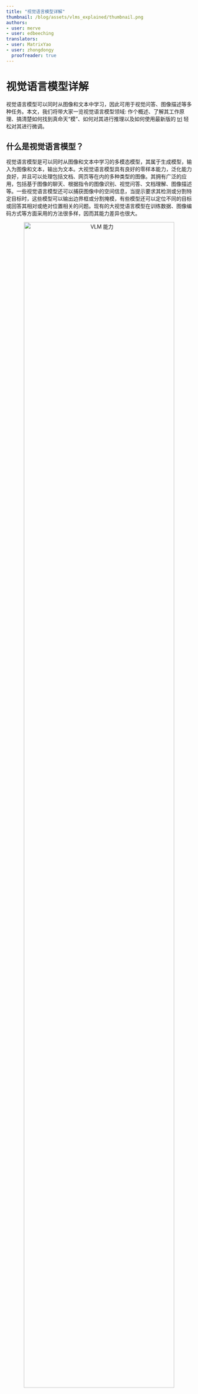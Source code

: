 ```yaml
---
title: "视觉语言模型详解" 
thumbnail: /blog/assets/vlms_explained/thumbnail.png
authors:
- user: merve
- user: edbeeching
translators:
- user: MatrixYao
- user: zhongdongy
  proofreader: true
---
```


# 视觉语言模型详解

视觉语言模型可以同时从图像和文本中学习，因此可用于视觉问答、图像描述等多种任务。本文，我们将带大家一览视觉语言模型领域: 作个概述、了解其工作原理、搞清楚如何找到真命天“模”、如何对其进行推理以及如何使用最新版的 [trl](https://github.com/huggingface/trl) 轻松对其进行微调。

## 什么是视觉语言模型？

视觉语言模型是可以同时从图像和文本中学习的多模态模型，其属于生成模型，输入为图像和文本，输出为文本。大视觉语言模型具有良好的零样本能力，泛化能力良好，并且可以处理包括文档、网页等在内的多种类型的图像。其拥有广泛的应用，包括基于图像的聊天、根据指令的图像识别、视觉问答、文档理解、图像描述等。一些视觉语言模型还可以捕获图像中的空间信息，当提示要求其检测或分割特定目标时，这些模型可以输出边界框或分割掩模，有些模型还可以定位不同的目标或回答其相对或绝对位置相关的问题。现有的大视觉语言模型在训练数据、图像编码方式等方面采用的方法很多样，因而其能力差异也很大。

<p align="center">
 <img src="https://huggingface.co/datasets/huggingface/documentation-images/resolve/main/blog/vlm/visual.jpg" alt="VLM 能力 " style="width: 90%; height: auto;"><br>
</p>

## 开源视觉语言模型概述

Hugging Face Hub 上有很多开放视觉语言模型，下表列出了其中一些佼佼者。

- 其中有基础模型，也有可用于对话场景的针对聊天微调的模型。
- 其中一些模型具有“接地 (grounding)”功能，因此能够减少模型幻觉。
- 除非另有说明，所有模型的训练语言皆为英语。

| 模型                  | 可否商用 | 模型尺寸 | 图像分辨率 | 其它能力               |
|------------------------|--------------------|------------|------------------|---------------------------------------|
| [LLaVA 1.6 (Hermes 34B)](https://huggingface.co/llava-hf/llava-v1.6-34b-hf) | ✅                  | 34B        | 672x672          |                                       |
| [deepseek-vl-7b-base](https://huggingface.co/deepseek-ai/deepseek-vl-7b-base)    | ✅                  | 7B         | 384x384          |                                       |
| [DeepSeek-VL-Chat](https://huggingface.co/deepseek-ai/deepseek-vl-7b-chat)       | ✅                  | 7B         | 384x384          | 聊天                                  |
| [moondream2](https://huggingface.co/vikhyatk/moondream2)             | ✅                  | ~2B        | 378x378          |                                       |
| [CogVLM-base](https://huggingface.co/THUDM/cogvlm-base-490-hf)            | ✅                  | 17B        | 490x490          |                                       |
| [CogVLM-Chat](https://huggingface.co/THUDM/cogvlm-chat-hf)            | ✅                  | 17B        | 490x490          | 接地、聊天                     |
| [Fuyu-8B](https://huggingface.co/adept/fuyu-8b)                | ❌                  | 8B         | 300x300          | 图像中的文本检测          |
| [KOSMOS-2](https://huggingface.co/microsoft/kosmos-2-patch14-224)               | ✅                  | ~2B        | 224x224          | 接地、零样本目标检测 |
| [Qwen-VL](https://huggingface.co/Qwen/Qwen-VL)                | ✅                  | 4B         | 448x448          | 零样本目标检测           |
| [Qwen-VL-Chat](https://huggingface.co/Qwen/Qwen-VL-Chat)           | ✅                  | 4B         | 448x448          | 聊天                                  |
| [Yi-VL-34B](https://huggingface.co/01-ai/Yi-VL-34B)              | ✅                  | 34B        | 448x448          |  双语 (英文、中文) |

## 寻找合适的视觉语言模型

有多种途径可帮助你选择最适合自己的模型。

[视觉竞技场 (Vision Arena)](https://huggingface.co/spaces/WildVision/vision-arena) 是一个完全基于模型输出进行匿名投票的排行榜，其排名会不断刷新。在该竞技场上，用户输入图像和提示，会有两个匿名的不同的模型为其生成输出，然后用户可以基于他们的喜好选择一个输出。这种方式生成的排名完全是基于人类的喜好的。

<p align="center">
 <img src="https://huggingface.co/datasets/huggingface/documentation-images/resolve/main/blog/vlm/arena.png" alt=" 视觉竞技场 (Vision Arena) " style="width: 90%; height: auto;"><be>
<em>视觉竞技场 (Vision Arena)</em>
</p>

[开放 VLM 排行榜](https://huggingface.co/spaces/opencompass/open_vlm_leaderboard) 提供了另一种选择，各种视觉语言模型按照所有指标的平均分进行排名。你还可以按照模型尺寸、私有或开源许可证来筛选模型，并按照自己选定的指标进行排名。

<p align="center">
 <img src="https://huggingface.co/datasets/huggingface/documentation-images/resolve/main/blog/vlm/leaderboard.png" alt="VLM 能力 " style="width: 90%; height: auto;"><be>
<em>开放 VLM 排行榜</em>
</p>

[VLMEvalKit](https://github.com/open-compass/VLMEvalKit) 是一个工具包，用于在视觉语言模型上运行基准测试，开放 VLM 排行榜就是基于该工具包的。

还有一个评估套件是 [LMMS-Eval](https://github.com/EvolvingLMMs-Lab/lmms-eval)，其提供了一个标准命令行界面，你可以使用 Hugging Face Hub 上托管的数据集来对选定的 Hugging Face 模型进行评估，如下所示:

```bash
accelerate launch --num_processes=8 -m lmms_eval --model llava --model_args pretrained="liuhaotian/llava-v1.5-7b" --tasks mme,mmbench_en --batch_size 1 --log_samples --log_samples_suffix llava_v1.5_mme_mmbenchen --output_path ./logs/
```

视觉竞技场和开放 VLM 排行榜都仅限于提交给它们的模型，且需要更新才能添加新模型。如果你想查找其他模型，可以在 `image-text-to-text` 任务下浏览 hub 中的 [模型](https://huggingface.co/models?pipeline_tag=image-text-to-text&sort=trending)。

在排行榜中，你会看到各种不同的用于评估视觉语言模型的基准，下面我们选择其中几个介绍一下。

### MMMU

[针对专家型 AGI 的海量、多学科、多模态理解与推理基准 (A Massive Multi-discipline Multimodal Understanding and Reasoning Benchmark for Expert AGI，MMMU)](https://huggingface.co/datasets/MMMU/MMMU) 是评估视觉语言模型的最全面的基准。它包含 11.5K 个多模态问题，这些问题需要大学水平的学科知识以及跨学科 (如艺术和工程) 推理能力。

### MMBench

[MMBench](https://huggingface.co/datasets/lmms-lab/MMBench) 由涵盖超过 20 种不同技能的 3000 道单选题组成，包括 OCR、目标定位等。论文还介绍了一种名为 `CircularEval` 的评估策略，其每轮都会对问题的选项进行不同的组合及洗牌，并期望模型每轮都能给出正确答案。

另外，针对不同的应用领域还有其他更有针对性的基准，如 MathVista (视觉数学推理) 、AI2D (图表理解) 、ScienceQA (科学问答) 以及 OCRBench (文档理解)。

## 技术细节

对视觉语言模型进行预训练的方法很多。主要技巧是统一图像和文本表征以将其输入给文本解码器用于文本生成。最常见且表现最好的模型通常由图像编码器、用于对齐图像和文本表征的嵌入投影子模型 (通常是一个稠密神经网络) 以及文本解码器按序堆叠而成。至于训练部分，不同的模型采用的方法也各不相同。

例如，LLaVA 由 CLIP 图像编码器、多模态投影子模型和 Vicuna 文本解码器组合而成。作者将包含图像和描述文本的数据集输入 GPT-4，让其描述文本和图像生成相关的问题。作者冻结了图像编码器和文本解码器，仅通过给模型馈送图像与问题并将模型输出与描述文本进行比较来训练多模态投影子模型，从而达到对齐图像和文本特征的目的。在对投影子模型预训练之后，作者把图像编码器继续保持在冻结状态，解冻文本解码器，然后继续对解码器和投影子模型进行训练。这种预训练加微调的方法是训练视觉语言模型最常见的做法。

<p align="center">
 <img src="https://huggingface.co/datasets/huggingface/documentation-images/resolve/main/blog/vlm/vlm-structure.png" alt="VLM Structure" style="width: 90%; height: auto;"><br>
 <em>视觉语言模型典型结构</em>
</p>

<p align="center">
 <img src="https://huggingface.co/datasets/huggingface/documentation-images/resolve/main/blog/vlm/proj.jpg" alt="VLM Structure" style="width: 90%; height: auto;"><br>
 <em>将投影子模型输出与文本嵌入相串接</em>
</p>

再举一个 KOSMOS-2 的例子，作者选择了端到端地对模型进行完全训练的方法，这种方法与 LLaVA 式的预训练方法相比，计算上昂贵不少。预训练完成后，作者还要用纯语言指令对模型进行微调以对齐。还有一种做法，Fuyu-8B 甚至都没有图像编码器，直接把图像块馈送到投影子模型，然后将其输出与文本序列直接串接送给自回归解码器。

大多数时候，我们不需要预训练视觉语言模型，仅需使用现有的模型进行推理，抑或是根据自己的场景对其进行微调。下面，我们介绍如何在 `transformers` 中使用这些模型，以及如何使用 `SFTTrainer` 对它们进行微调。

## 在 transformers 中使用视觉语言模型

你可以使用 `LlavaNext` 模型对 Llava 进行推理，如下所示。

首先，我们初始化模型和数据处理器。

```python
from transformers import LlavaNextProcessor, LlavaNextForConditionalGeneration
import torch

device = torch.device('cuda' if torch.cuda.is_available() else 'cpu')
processor = LlavaNextProcessor.from_pretrained("llava-hf/llava-v1.6-mistral-7b-hf")
model = LlavaNextForConditionalGeneration.from_pretrained(
    "llava-hf/llava-v1.6-mistral-7b-hf",
    torch_dtype=torch.float16,
    low_cpu_mem_usage=True
)
model.to(device)
```

现在，将图像和文本提示传给数据处理器，然后将处理后的输入传给 `generate` 方法。请注意，每个模型都有自己的提示模板，请务必根据模型选用正确的模板，以避免性能下降。

```python
from PIL import Image
import requests

url = "https://github.com/haotian-liu/LLaVA/blob/1a91fc274d7c35a9b50b3cb29c4247ae5837ce39/images/llava_v1_5_radar.jpg?raw=true"
image = Image.open(requests.get(url, stream=True).raw)
prompt = "[INST] <image>\nWhat is shown in this image? [/INST]"

inputs = processor(prompt, image, return_tensors="pt").to(device)
output = model.generate(**inputs, max_new_tokens=100)
```

调用 `decode` 对输出词元进行解码。

```python
print(processor.decode(output[0], skip_special_tokens=True))
```

## 使用 TRL 微调视觉语言模型

我们很高兴地宣布，作为一个实验性功能，[TRL](https://github.com/huggingface/trl) 的 `SFTTrainer` 现已支持视觉语言模型！这里，我们给出了一个例子，以展示如何在 [llava-instruct](https://Huggingface.co/datasets/HuggingFaceH4/llava-instruct-mix-vsft) 数据集上进行 SFT，该数据集包含 260k 个图像对话对。

`llava-instruct` 数据集将用户与助理之间的交互组织成消息序列的格式，且每个消息序列皆与用户问题所指的图像配对。

要用上 VLM 训练的功能，你必须使用 `pip install -U trl` 安装最新版本的 TRL。你可在 [此处](https://github.com/huggingface/trl/blob/main/examples/scripts/vsft_llava.py) 找到完整的示例脚本。

```python
from trl.commands.cli_utils import SftScriptArguments, TrlParser

parser = TrlParser((SftScriptArguments, TrainingArguments))
args, training_args = parser.parse_args_and_config()
```

初始化聊天模板以进行指令微调。

```bash
LLAVA_CHAT_TEMPLATE = """A chat between a curious user and an artificial intelligence assistant. The assistant gives helpful, detailed, and polite answers to the user's questions. {% for message in messages %}{% if message['role'] == 'user' %}USER: {% else %}ASSISTANT: {% endif %}{% for item in message['content'] %}{% if item['type'] == 'text' %}{{ item['text'] }}{% elif item['type'] == 'image' %}<image>{% endif %}{% endfor %}{% if message['role'] == 'user' %} {% else %}{{eos_token}}{% endif %}{% endfor %}"""
```

现在，初始化模型和分词器。

```python
from transformers import AutoTokenizer, AutoProcessor, TrainingArguments, LlavaForConditionalGeneration
import torch

model_id = "llava-hf/llava-1.5-7b-hf"
tokenizer = AutoTokenizer.from_pretrained(model_id)
tokenizer.chat_template = LLAVA_CHAT_TEMPLATE
processor = AutoProcessor.from_pretrained(model_id)
processor.tokenizer = tokenizer

model = LlavaForConditionalGeneration.from_pretrained(model_id, torch_dtype=torch.float16)
```

建一个数据整理器来组合文本和图像对。

```python
class LLavaDataCollator:
    def __init__(self, processor):
        self.processor = processor

    def __call__(self, examples):
        texts = []
        images = []
        for example in examples:
            messages = example["messages"]
            text = self.processor.tokenizer.apply_chat_template(
                messages, tokenize=False, add_generation_prompt=False
            )
            texts.append(text)
            images.append(example["images"][0])

        batch = self.processor(texts, images, return_tensors="pt", padding=True)

        labels = batch["input_ids"].clone()
        if self.processor.tokenizer.pad_token_id is not None:
            labels[labels == self.processor.tokenizer.pad_token_id] = -100
        batch["labels"] = labels

        return batch

data_collator = LLavaDataCollator(processor)
```

加载数据集。

```python
from datasets import load_dataset

raw_datasets = load_dataset("HuggingFaceH4/llava-instruct-mix-vsft")
train_dataset = raw_datasets["train"]
eval_dataset = raw_datasets["test"]
```

初始化 `SFTTrainer` ，传入模型、数据子集、PEFT 配置以及数据整理器，然后调用 `train()` 。要将最终 checkpoint 推送到 Hub，需调用 `push_to_hub()` 。

```python
from trl import SFTTrainer

trainer = SFTTrainer(
    model=model,
    args=training_args,
    train_dataset=train_dataset,
    eval_dataset=eval_dataset,
    dataset_text_field="text", # need a dummy field
    tokenizer=tokenizer,
    data_collator=data_collator,
    dataset_kwargs={"skip_prepare_dataset": True},
)

trainer.train()
```

保存模型并推送到 Hugging Face Hub。

```python
trainer.save_model(training_args.output_dir)
trainer.push_to_hub()
```

你可在 [此处](https://huggingface.co/HuggingFaceH4/vsft-llava-1.5-7b-hf-trl) 找到训得的模型。你也可以通过下面的页面试玩一下我们训得的模型⬇️。

<script
	type="module"
	src="https://gradio.s3-us-west-2.amazonaws.com/3.23.0/gradio.js"></script>

<gradio-app theme_mode="light" src="https://HuggingFaceH4-vlm-playground.hf.space"></gradio-app>

**致谢**

我们感谢 Pedro Cuenca、Lewis Tunstall、Kashif Rasul 和 Omar Sanseviero 对本文的评论和建议。